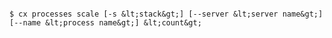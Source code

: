 <!-- layout:code post: toolbelt_processes_usage -->

```

$ cx processes scale [-s &lt;stack&gt;] [--server &lt;server name&gt;] [--name &lt;process name&gt;] &lt;count&gt;

```
